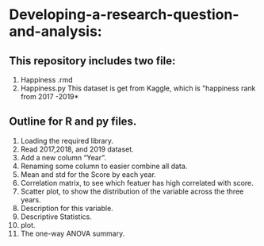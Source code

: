 # Developing-a-research-question-and-analysis:

## This repository includes two file:
1. Happiness .rmd
2. Happiness.py
This dataset is get from Kaggle, which is "happiness rank from 2017 -2019*

## Outline for R and py files.
1. Loading the required library.
2. Read 2017,2018, and 2019 dataset.
3. Add a new column “Year”.
4. Renaming some column to easier combine all data.
5. Mean and std for the Score by each year.
6. Correlation matrix, to see which featuer has high correlated with score.
7. Scatter plot, to show the distribution of the variable across the three years.
8. Description for this variable. 
9. Descriptive Statistics.
10. plot.
11. The one-way ANOVA summary.
